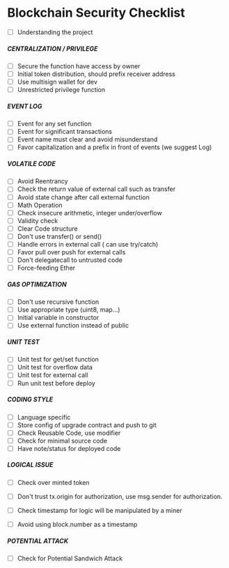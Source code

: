 # Blockchain Security Checklist

- [ ] Understanding the project

##### CENTRALIZATION / PRIVILEGE

- [ ] Secure the function have access by owner
- [ ] Initial token distribution, should prefix receiver address
- [ ] Use multisign wallet for dev
- [ ] Unrestricted privilege function

##### EVENT LOG

- [ ] Event for any set function
- [ ] Event for significant transactions
- [ ] Event name must clear and avoid misunderstand
- [ ] Favor capitalization and a prefix in front of events (we suggest Log)

##### VOLATILE CODE

- [ ] Avoid Reentrancy
- [ ] Check the return value of external call such as transfer
- [ ] Avoid state change after call external function
- [ ] Math Operation
- [ ] Check insecure arithmetic, integer under/overflow
- [ ] Validity check
- [ ] Clear Code structure
- [ ] Don't use transfer() or send()
- [ ] Handle errors in external call ( can use try/catch)
- [ ] Favor pull over push for external calls
- [ ] Don't delegatecall to untrusted code
- [ ] Force-feeding Ether

##### GAS OPTIMIZATION

- [ ] Don't use recursive function
- [ ] Use appropriate type (uint8, map...)
- [ ] Initial variable in constructor
- [ ] Use external function instead of public

##### UNIT TEST

- [ ] Unit test for get/set function
- [ ] Unit test for overflow data
- [ ] Unit test for external call
- [ ] Run unit test before deploy

##### CODING STYLE

- [ ] Language specific
- [ ] Store config of upgrade contract and push to git
- [ ] Check Reusable Code, use modifier
- [ ] Check for minimal source code
- [ ] Have note/status for deployed code

##### LOGICAL ISSUE

- [ ] Check over minted token
- [ ] Don't trust tx.origin for authorization, use msg.sender for authorization.
- [ ] Check timestamp for logic will be manipulated by a miner
- [ ] Avoid using block.number as a timestamp


##### POTENTIAL ATTACK
- [ ] Check for Potential Sandwich Attack
